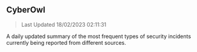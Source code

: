 ## CyberOwl 
> Last Updated 18/02/2023 02:11:31 


A daily updated summary of the most frequent types of security incidents currently being reported from different sources.

